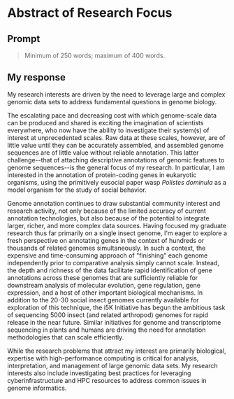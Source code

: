 # Abstract of Research Focus

## Prompt

> Minimum of 250 words; maximum of 400 words.

## My response

My research interests are driven by the need to leverage large and complex genomic data sets to address fundamental questions in genome biology.

The escalating pace and decreasing cost with which genome-scale data can be produced and shared is exciting the imagination of scientists everywhere, who now have the ability to investigate their system(s) of interest at unprecedented scales. Raw data at these scales, however, are of little value until they can be accurately assembled, and assembled genome sequences are of little value without reliable annotation. This latter challenge--that of attaching descriptive annotations of genomic features to genome sequences--is the general focus of my research. In particular, I am interested in the annotation of protein-coding genes in eukaryotic organisms, using the primitively eusocial paper wasp _Polistes dominula_ as a model organism for the study of social behavior.

Genome annotation continues to draw substantial community interest and research activity, not only because of the limited accuracy of current annotation technologies, but also because of the potential to integrate larger, richer, and more complex data sources. Having focused my graduate research thus far primarily on a single insect genome, I'm eager to explore a fresh perspective on annotating genes in the context of hundreds or thousands of related genomes simultaneously. In such a context, the expensive and time-consuming approach of "finishing" each genome independently prior to comparative analysis simply cannot scale. Instead, the depth and richness of the data facilitate rapid identification of gene annotations across these genomes that are sufficiently reliable for downstream analysis of molecular evolution, gene regulation, gene expression, and a host of other important biological mechanisms. In addition to the 20-30 social insect genomes currently available for exploration of this technique, the i5K Initiative has begun the ambitious task of sequencing 5000 insect (and related arthropod) genomes for rapid release in the near future. Similar initiatives for genome and transcriptome sequencing in plants and humans are driving the need for annotation methodologies that can scale efficiently.

While the research problems that attract my interest are primarily biological, expertise with high-performance computing is critical for analysis, interpretation, and management of large genomic data sets. My research interests also include investigating best practices for leveraging cyberinfrastructure and HPC resources to address common issues in genome informatics.